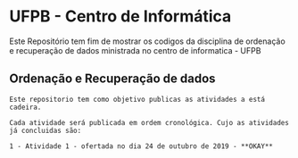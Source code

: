 # UFPB - Centro de Informática
Este Repositório tem fim de mostrar os codigos da disciplina de ordenação e recuperação de dados ministrada no centro de informatica - UFPB
## Ordenação e Recuperação de dados

    Este repositorio tem como objetivo publicas as atividades a está cadeira.
    
    Cada atividade será publicada em ordem cronológica. Cujo as atividades já concluidas são:

    1 - Atividade 1 - ofertada no dia 24 de outubro de 2019 - **OKAY**
